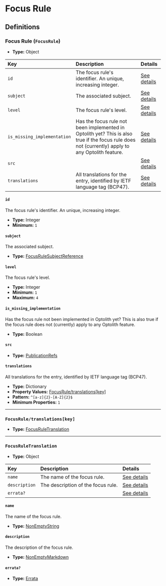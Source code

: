# Focus Rule

## Definitions

### <a name="FocusRule"></a> Focus Rule (`FocusRule`)

- **Type:** Object

Key | Description | Details
:-- | :-- | :--
`id` | The focus rule's identifier. An unique, increasing integer. | <a href="#FocusRule/id">See details</a>
`subject` | The associated subject. | <a href="#FocusRule/subject">See details</a>
`level` | The focus rule's level. | <a href="#FocusRule/level">See details</a>
`is_missing_implementation` | Has the focus rule not been implemented in Optolith yet? This is also true if the focus rule does not (currently) apply to any Optolith feature. | <a href="#FocusRule/is_missing_implementation">See details</a>
`src` |  | <a href="#FocusRule/src">See details</a>
`translations` | All translations for the entry, identified by IETF language tag (BCP47). | <a href="#FocusRule/translations">See details</a>

#### <a name="FocusRule/id"></a> `id`

The focus rule's identifier. An unique, increasing integer.

- **Type:** Integer
- **Minimum:** `1`

#### <a name="FocusRule/subject"></a> `subject`

The associated subject.

- **Type:** <a href="../_SimpleReferences.md#FocusRuleSubjectReference">FocusRuleSubjectReference</a>

#### <a name="FocusRule/level"></a> `level`

The focus rule's level.

- **Type:** Integer
- **Minimum:** `1`
- **Maximum:** `4`

#### <a name="FocusRule/is_missing_implementation"></a> `is_missing_implementation`

Has the focus rule not been implemented in Optolith yet? This is also true
if the focus rule does not (currently) apply to any Optolith feature.

- **Type:** Boolean

#### <a name="FocusRule/src"></a> `src`

- **Type:** <a href="../source/_PublicationRef.md#PublicationRefs">PublicationRefs</a>

#### <a name="FocusRule/translations"></a> `translations`

All translations for the entry, identified by IETF language tag (BCP47).

- **Type:** Dictionary
- **Property Values:** <a href="#FocusRule/translations[key]">FocusRule/translations[key]</a>
- **Pattern:** `^[a-z]{2}-[A-Z]{2}$`
- **Minimum Properties:** `1`

---

### <a name="FocusRule/translations[key]"></a> `FocusRule/translations[key]`

- **Type:** <a href="#FocusRuleTranslation">FocusRuleTranslation</a>

---

### <a name="FocusRuleTranslation"></a> `FocusRuleTranslation`

- **Type:** Object

Key | Description | Details
:-- | :-- | :--
`name` | The name of the focus rule. | <a href="#FocusRuleTranslation/name">See details</a>
`description` | The description of the focus rule. | <a href="#FocusRuleTranslation/description">See details</a>
`errata?` |  | <a href="#FocusRuleTranslation/errata">See details</a>

#### <a name="FocusRuleTranslation/name"></a> `name`

The name of the focus rule.

- **Type:** <a href="../_NonEmptyString.md#NonEmptyString">NonEmptyString</a>

#### <a name="FocusRuleTranslation/description"></a> `description`

The description of the focus rule.

- **Type:** <a href="../_NonEmptyString.md#NonEmptyMarkdown">NonEmptyMarkdown</a>

#### <a name="FocusRuleTranslation/errata"></a> `errata?`

- **Type:** <a href="../source/_Erratum.md#Errata">Errata</a>
